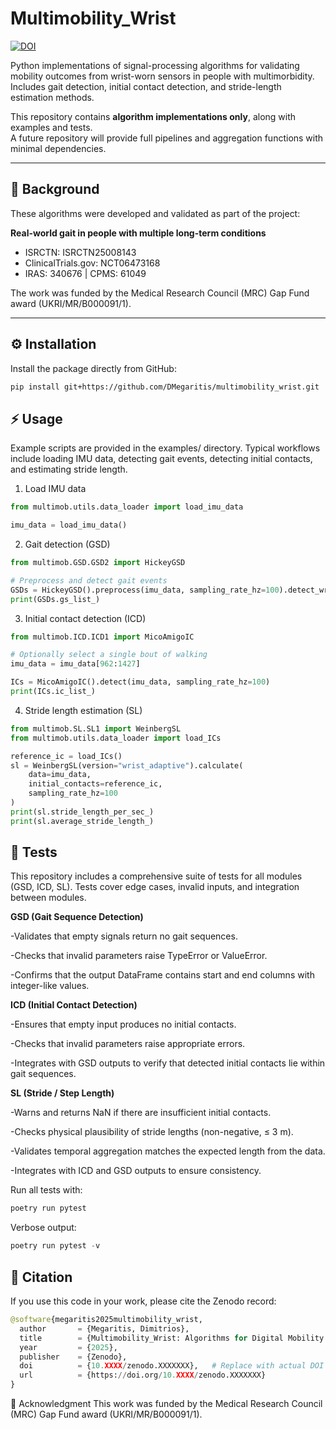 # Multimobility_Wrist

[![DOI](https://zenodo.org/badge/DOI/10.XXXX/zenodo.XXXXXXX.svg)](https://doi.org/10.XXXX/zenodo.XXXXXXX)  

Python implementations of signal-processing algorithms for validating mobility outcomes from wrist-worn sensors in people with multimorbidity.  
Includes gait detection, initial contact detection, and stride-length estimation methods.

This repository contains **algorithm implementations only**, along with examples and tests.  
A future repository will provide full pipelines and aggregation functions with minimal dependencies.

---

## 📖 Background

These algorithms were developed and validated as part of the project:

**Real-world gait in people with multiple long-term conditions**

- ISRCTN: ISRCTN25008143  
- ClinicalTrials.gov: NCT06473168  
- IRAS: 340676 | CPMS: 61049  

The work was funded by the Medical Research Council (MRC) Gap Fund award (UKRI/MR/B000091/1).

---

## ⚙️ Installation

Install the package directly from GitHub:

```bash
pip install git+https://github.com/DMegaritis/multimobility_wrist.git
```

## ⚡ Usage

Example scripts are provided in the examples/ directory. Typical workflows include loading IMU data, detecting gait events, detecting initial contacts, and estimating stride length.

1. Load IMU data
```python
from multimob.utils.data_loader import load_imu_data

imu_data = load_imu_data()
```

2. Gait detection (GSD)
```python
from multimob.GSD.GSD2 import HickeyGSD

# Preprocess and detect gait events
GSDs = HickeyGSD().preprocess(imu_data, sampling_rate_hz=100).detect_wrist()
print(GSDs.gs_list_)
```

3. Initial contact detection (ICD)
```python
from multimob.ICD.ICD1 import MicoAmigoIC

# Optionally select a single bout of walking
imu_data = imu_data[962:1427]

ICs = MicoAmigoIC().detect(imu_data, sampling_rate_hz=100)
print(ICs.ic_list_)
```

4. Stride length estimation (SL)
```python
from multimob.SL.SL1 import WeinbergSL
from multimob.utils.data_loader import load_ICs

reference_ic = load_ICs()
sl = WeinbergSL(version="wrist_adaptive").calculate(
    data=imu_data,
    initial_contacts=reference_ic,
    sampling_rate_hz=100
)
print(sl.stride_length_per_sec_)
print(sl.average_stride_length_)
```

## 🧪 Tests
This repository includes a comprehensive suite of tests for all modules (GSD, ICD, SL). Tests cover edge cases, invalid inputs, and integration between modules.

**GSD (Gait Sequence Detection)**

-Validates that empty signals return no gait sequences.

-Checks that invalid parameters raise TypeError or ValueError.

-Confirms that the output DataFrame contains start and end columns with integer-like values.


**ICD (Initial Contact Detection)**

-Ensures that empty input produces no initial contacts.

-Checks that invalid parameters raise appropriate errors.

-Integrates with GSD outputs to verify that detected initial contacts lie within gait sequences.

**SL (Stride / Step Length)**

-Warns and returns NaN if there are insufficient initial contacts.

-Checks physical plausibility of stride lengths (non-negative, ≤ 3 m).

-Validates temporal aggregation matches the expected length from the data.

-Integrates with ICD and GSD outputs to ensure consistency.


Run all tests with:

```python
poetry run pytest
```

Verbose output:

```python
poetry run pytest -v
```

## 📄 Citation
If you use this code in your work, please cite the Zenodo record:

```python
@software{megaritis2025multimobility_wrist,
  author       = {Megaritis, Dimitrios},
  title        = {Multimobility_Wrist: Algorithms for Digital Mobility Assessment from Wrist-Worn Sensors},
  year         = {2025},
  publisher    = {Zenodo},
  doi          = {10.XXXX/zenodo.XXXXXXX},   # Replace with actual DOI
  url          = {https://doi.org/10.XXXX/zenodo.XXXXXXX}
}
```

📢 Acknowledgment
This work was funded by the Medical Research Council (MRC) Gap Fund award (UKRI/MR/B000091/1).
